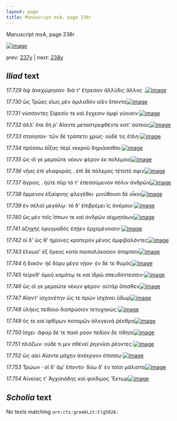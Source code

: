 ```yaml
---
layout: page
title: Manuscript msA, page 238r
---
```


Manuscript msA, page 238r

[![image](http://www.homermultitext.org/iipsrv?OBJ=IIP,1.0&FIF=/project/homer/pyramidal/deepzoom/hmt/vaimg/2017a/VA238RN_0409.tif&WID=100&CVT=JPEG)](http://www.homermultitext.org/ict2/?urn=urn:cite2:hmt:vaimg.2017a:VA238RN_0409)

prev:  [237v](../237v) | next:  [238v](../238v)

## *Iliad* text

*17.729* <a id="17.729"/> ἂψ ἀνεχώρησαν· διά τ' ἔτρεσαν ἄλλϋδις ἄλλος .[![image](http://www.homermultitext.org/iipsrv?OBJ=IIP,1.0&FIF=/project/homer/pyramidal/deepzoom/hmt/vaimg/2017a/VA238RN_0409.tif&RGN=0.227,0.1961,0.345,0.0293&WID=1000&CVT=JPEG)](http://www.homermultitext.org/ict2/?urn=urn:cite2:hmt:vaimg.2017a:VA238RN_0409@0.227,0.1961,0.345,0.0293)

*17.730* <a id="17.730"/> ὣς Τρῶες εἵως μὲν ὁμιλαδόν αῖὲν ἕποντο[![image](http://www.homermultitext.org/iipsrv?OBJ=IIP,1.0&FIF=/project/homer/pyramidal/deepzoom/hmt/vaimg/2017a/VA238RN_0409.tif&RGN=0.218,0.2164,0.327,0.0255&WID=1000&CVT=JPEG)](http://www.homermultitext.org/ict2/?urn=urn:cite2:hmt:vaimg.2017a:VA238RN_0409@0.218,0.2164,0.327,0.0255)

*17.731* <a id="17.731"/> νύσσοντες ξίφεσίν τε καὶ ἔγχεσιν ἀμφὶ γύοισιν·[![image](http://www.homermultitext.org/iipsrv?OBJ=IIP,1.0&FIF=/project/homer/pyramidal/deepzoom/hmt/vaimg/2017a/VA238RN_0409.tif&RGN=0.229,0.2367,0.327,0.0225&WID=1000&CVT=JPEG)](http://www.homermultitext.org/ict2/?urn=urn:cite2:hmt:vaimg.2017a:VA238RN_0409@0.229,0.2367,0.327,0.0225)

*17.732* <a id="17.732"/> ἀλλ' ὅτε δή ῥ' Αἴαντε μεταστρεφθέντε κατ' αὐτούς[![image](http://www.homermultitext.org/iipsrv?OBJ=IIP,1.0&FIF=/project/homer/pyramidal/deepzoom/hmt/vaimg/2017a/VA238RN_0409.tif&RGN=0.22,0.2524,0.334,0.0233&WID=1000&CVT=JPEG)](http://www.homermultitext.org/ict2/?urn=urn:cite2:hmt:vaimg.2017a:VA238RN_0409@0.22,0.2524,0.334,0.0233)

*17.733* <a id="17.733"/> σταίησαν· τῶν δὲ τράπετο χρώς· οὐδέ τις ἔτλη·[![image](http://www.homermultitext.org/iipsrv?OBJ=IIP,1.0&FIF=/project/homer/pyramidal/deepzoom/hmt/vaimg/2017a/VA238RN_0409.tif&RGN=0.222,0.272,0.341,0.0233&WID=1000&CVT=JPEG)](http://www.homermultitext.org/ict2/?urn=urn:cite2:hmt:vaimg.2017a:VA238RN_0409@0.222,0.272,0.341,0.0233)

*17.734* <a id="17.734"/> πρόσσω ἀΐξας περὶ νεκροῦ δηριάασθαι·[![image](http://www.homermultitext.org/iipsrv?OBJ=IIP,1.0&FIF=/project/homer/pyramidal/deepzoom/hmt/vaimg/2017a/VA238RN_0409.tif&RGN=0.221,0.29,0.307,0.021&WID=1000&CVT=JPEG)](http://www.homermultitext.org/ict2/?urn=urn:cite2:hmt:vaimg.2017a:VA238RN_0409@0.221,0.29,0.307,0.021)

*17.735* <a id="17.735"/> ὣς οἵ γε μεμαῶτε νέκυν φέρον ἐκ πολέμοιο[![image](http://www.homermultitext.org/iipsrv?OBJ=IIP,1.0&FIF=/project/homer/pyramidal/deepzoom/hmt/vaimg/2017a/VA238RN_0409.tif&RGN=0.209,0.3058,0.332,0.0225&WID=1000&CVT=JPEG)](http://www.homermultitext.org/ict2/?urn=urn:cite2:hmt:vaimg.2017a:VA238RN_0409@0.209,0.3058,0.332,0.0225)

*17.736* <a id="17.736"/> νῆας ἐπὶ γλαφυράς . ἐπί δὲ πόλεμος τέτατό σφιν[![image](http://www.homermultitext.org/iipsrv?OBJ=IIP,1.0&FIF=/project/homer/pyramidal/deepzoom/hmt/vaimg/2017a/VA238RN_0409.tif&RGN=0.223,0.3253,0.348,0.0225&WID=1000&CVT=JPEG)](http://www.homermultitext.org/ict2/?urn=urn:cite2:hmt:vaimg.2017a:VA238RN_0409@0.223,0.3253,0.348,0.0225)

*17.737* <a id="17.737"/> ἄγριος . ἠύτε πῦρ τό τ' ἐπεσσύμενον πόλιν ἀνδρῶν[![image](http://www.homermultitext.org/iipsrv?OBJ=IIP,1.0&FIF=/project/homer/pyramidal/deepzoom/hmt/vaimg/2017a/VA238RN_0409.tif&RGN=0.219,0.3411,0.357,0.0248&WID=1000&CVT=JPEG)](http://www.homermultitext.org/ict2/?urn=urn:cite2:hmt:vaimg.2017a:VA238RN_0409@0.219,0.3411,0.357,0.0248)

*17.738* <a id="17.738"/> ὄρμενον ἐξαίφνης φλεγέθει· μινύθουσι δὲ οἶκοι[![image](http://www.homermultitext.org/iipsrv?OBJ=IIP,1.0&FIF=/project/homer/pyramidal/deepzoom/hmt/vaimg/2017a/VA238RN_0409.tif&RGN=0.224,0.3606,0.353,0.0225&WID=1000&CVT=JPEG)](http://www.homermultitext.org/ict2/?urn=urn:cite2:hmt:vaimg.2017a:VA238RN_0409@0.224,0.3606,0.353,0.0225)

*17.739* <a id="17.739"/> ἐν σέλαϊ μεγάλῳ· τό δ' ἐπιβρέμει ἲς ἀνέμοιο·[![image](http://www.homermultitext.org/iipsrv?OBJ=IIP,1.0&FIF=/project/homer/pyramidal/deepzoom/hmt/vaimg/2017a/VA238RN_0409.tif&RGN=0.222,0.3764,0.347,0.0233&WID=1000&CVT=JPEG)](http://www.homermultitext.org/ict2/?urn=urn:cite2:hmt:vaimg.2017a:VA238RN_0409@0.222,0.3764,0.347,0.0233)

*17.740* <a id="17.740"/> ὥς μὲν τοῖς ἵππων τε καὶ ἀνδρῶν αἰχμητάων[![image](http://www.homermultitext.org/iipsrv?OBJ=IIP,1.0&FIF=/project/homer/pyramidal/deepzoom/hmt/vaimg/2017a/VA238RN_0409.tif&RGN=0.206,0.3944,0.351,0.0233&WID=1000&CVT=JPEG)](http://www.homermultitext.org/ict2/?urn=urn:cite2:hmt:vaimg.2017a:VA238RN_0409@0.206,0.3944,0.351,0.0233)

*17.741* <a id="17.741"/> ἀζηχὴς ὀρυγμαδὸς ἐπῄεν ἐρχομένοισιν·[![image](http://www.homermultitext.org/iipsrv?OBJ=IIP,1.0&FIF=/project/homer/pyramidal/deepzoom/hmt/vaimg/2017a/VA238RN_0409.tif&RGN=0.219,0.4117,0.341,0.021&WID=1000&CVT=JPEG)](http://www.homermultitext.org/ict2/?urn=urn:cite2:hmt:vaimg.2017a:VA238RN_0409@0.219,0.4117,0.341,0.021)

*17.742* <a id="17.742"/> οἵ δ' ὥς θ' ἡμίονες κρατερὸν μένος ἀμφιβαλόντες[![image](http://www.homermultitext.org/iipsrv?OBJ=IIP,1.0&FIF=/project/homer/pyramidal/deepzoom/hmt/vaimg/2017a/VA238RN_0409.tif&RGN=0.218,0.4313,0.372,0.0225&WID=1000&CVT=JPEG)](http://www.homermultitext.org/ict2/?urn=urn:cite2:hmt:vaimg.2017a:VA238RN_0409@0.218,0.4313,0.372,0.0225)

*17.743* <a id="17.743"/> ἕλκωσ' ἐξ ὄρεος κατὰ παιπαλόεσσαν ἀταρπόν[![image](http://www.homermultitext.org/iipsrv?OBJ=IIP,1.0&FIF=/project/homer/pyramidal/deepzoom/hmt/vaimg/2017a/VA238RN_0409.tif&RGN=0.222,0.447,0.345,0.0225&WID=1000&CVT=JPEG)](http://www.homermultitext.org/ict2/?urn=urn:cite2:hmt:vaimg.2017a:VA238RN_0409@0.222,0.447,0.345,0.0225)

*17.744* <a id="17.744"/> ἤ δοκόν· ἠέ δόρυ μέγα νῄον· ἐν δέ τε θυμός[![image](http://www.homermultitext.org/iipsrv?OBJ=IIP,1.0&FIF=/project/homer/pyramidal/deepzoom/hmt/vaimg/2017a/VA238RN_0409.tif&RGN=0.22,0.4651,0.338,0.0218&WID=1000&CVT=JPEG)](http://www.homermultitext.org/ict2/?urn=urn:cite2:hmt:vaimg.2017a:VA238RN_0409@0.22,0.4651,0.338,0.0218)

*17.745* <a id="17.745"/> τείρεθ' ὁμοῦ καμάτῳ τε καὶ ἱδρῶ σπευδόντεσσιν·[![image](http://www.homermultitext.org/iipsrv?OBJ=IIP,1.0&FIF=/project/homer/pyramidal/deepzoom/hmt/vaimg/2017a/VA238RN_0409.tif&RGN=0.221,0.4838,0.36,0.021&WID=1000&CVT=JPEG)](http://www.homermultitext.org/ict2/?urn=urn:cite2:hmt:vaimg.2017a:VA238RN_0409@0.221,0.4838,0.36,0.021)

*17.746* <a id="17.746"/> ὣς οἵ γε μεμαῶτε νέκυν φέρον· αὐτὰρ ὄπισθεν[![image](http://www.homermultitext.org/iipsrv?OBJ=IIP,1.0&FIF=/project/homer/pyramidal/deepzoom/hmt/vaimg/2017a/VA238RN_0409.tif&RGN=0.198,0.4996,0.368,0.0233&WID=1000&CVT=JPEG)](http://www.homermultitext.org/ict2/?urn=urn:cite2:hmt:vaimg.2017a:VA238RN_0409@0.198,0.4996,0.368,0.0233)

*17.747* <a id="17.747"/> Αἴαντ' ἰσχανέτην ὥς τε πρὼν ἰσχάνει ὕδωρ[![image](http://www.homermultitext.org/iipsrv?OBJ=IIP,1.0&FIF=/project/homer/pyramidal/deepzoom/hmt/vaimg/2017a/VA238RN_0409.tif&RGN=0.217,0.5184,0.339,0.0233&WID=1000&CVT=JPEG)](http://www.homermultitext.org/ict2/?urn=urn:cite2:hmt:vaimg.2017a:VA238RN_0409@0.217,0.5184,0.339,0.0233)

*17.748* <a id="17.748"/> ὑλήεις πεδίοιο διαπρύσιον τετυχηκώς·[![image](http://www.homermultitext.org/iipsrv?OBJ=IIP,1.0&FIF=/project/homer/pyramidal/deepzoom/hmt/vaimg/2017a/VA238RN_0409.tif&RGN=0.216,0.5349,0.321,0.0233&WID=1000&CVT=JPEG)](http://www.homermultitext.org/ict2/?urn=urn:cite2:hmt:vaimg.2017a:VA238RN_0409@0.216,0.5349,0.321,0.0233)

*17.749* <a id="17.749"/> ὅς τε καὶ ἰφθίμων ποταμῶν ἀλεγεινά ῥέεθρα[![image](http://www.homermultitext.org/iipsrv?OBJ=IIP,1.0&FIF=/project/homer/pyramidal/deepzoom/hmt/vaimg/2017a/VA238RN_0409.tif&RGN=0.22,0.5522,0.345,0.0233&WID=1000&CVT=JPEG)](http://www.homermultitext.org/ict2/?urn=urn:cite2:hmt:vaimg.2017a:VA238RN_0409@0.22,0.5522,0.345,0.0233)

*17.750* <a id="17.750"/> ἴσχει· ἄφαρ δέ τε πασί ροον πεδίον δε τίθησι[![image](http://www.homermultitext.org/iipsrv?OBJ=IIP,1.0&FIF=/project/homer/pyramidal/deepzoom/hmt/vaimg/2017a/VA238RN_0409.tif&RGN=0.221,0.5702,0.319,0.0233&WID=1000&CVT=JPEG)](http://www.homermultitext.org/ict2/?urn=urn:cite2:hmt:vaimg.2017a:VA238RN_0409@0.221,0.5702,0.319,0.0233)

*17.751* <a id="17.751"/> πλάζων· οὐδὲ τι μιν σθένεϊ ῥηγνῦσι ῥέοντες·[![image](http://www.homermultitext.org/iipsrv?OBJ=IIP,1.0&FIF=/project/homer/pyramidal/deepzoom/hmt/vaimg/2017a/VA238RN_0409.tif&RGN=0.222,0.5898,0.346,0.0225&WID=1000&CVT=JPEG)](http://www.homermultitext.org/ict2/?urn=urn:cite2:hmt:vaimg.2017a:VA238RN_0409@0.222,0.5898,0.346,0.0225)

*17.752* <a id="17.752"/> ὣς αἰεὶ Αἴαντε μάχην ἀνέεργον ὀπίσσω·[![image](http://www.homermultitext.org/iipsrv?OBJ=IIP,1.0&FIF=/project/homer/pyramidal/deepzoom/hmt/vaimg/2017a/VA238RN_0409.tif&RGN=0.203,0.6048,0.335,0.0248&WID=1000&CVT=JPEG)](http://www.homermultitext.org/ict2/?urn=urn:cite2:hmt:vaimg.2017a:VA238RN_0409@0.203,0.6048,0.335,0.0248)

*17.753* <a id="17.753"/> Τρώων · οἵ δ' ἅμ' ἕποντο· δύω δ' ἐν τοῖσι μάλιστα[![image](http://www.homermultitext.org/iipsrv?OBJ=IIP,1.0&FIF=/project/homer/pyramidal/deepzoom/hmt/vaimg/2017a/VA238RN_0409.tif&RGN=0.221,0.6243,0.349,0.0203&WID=1000&CVT=JPEG)](http://www.homermultitext.org/ict2/?urn=urn:cite2:hmt:vaimg.2017a:VA238RN_0409@0.221,0.6243,0.349,0.0203)

*17.754* <a id="17.754"/> Αἰνείας τ' Ἀγχισιάδης καὶ φαίδιμος Ἕκτωρ[![image](http://www.homermultitext.org/iipsrv?OBJ=IIP,1.0&FIF=/project/homer/pyramidal/deepzoom/hmt/vaimg/2017a/VA238RN_0409.tif&RGN=0.219,0.6409,0.334,0.0233&WID=1000&CVT=JPEG)](http://www.homermultitext.org/ict2/?urn=urn:cite2:hmt:vaimg.2017a:VA238RN_0409@0.219,0.6409,0.334,0.0233)

## *Scholia* text

No texts matching `urn:cts:greekLit:tlg5026:`